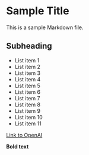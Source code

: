 # Sample Title

This is a sample Markdown file.

## Subheading

- List item 1
- List item 2
- List item 3
- List item 4
- List item 5
- List item 6
- List item 7
- List item 8
- List item 9
- List item 10
- List item 11

[Link to OpenAI](https://www.openai.com)

**Bold text**

